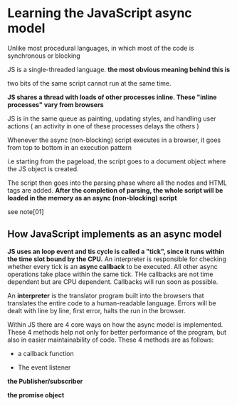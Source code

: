 # Learning the JavaScript async model

Unlike most procedural languages, in which most of the code is synchronous or blocking

JS is a single-threaded language.  **the most obvious meaning behind this is**

 two bits of the same script cannot run at the same time. 

**JS shares a thread with loads of other processes inline. These "inline processes" vary from browsers**

JS is in the same queue as painting, updating styles, and handling user actions ( an activity in one of these processes delays the others )

Whenever the async (non-blocking) script executes in a browser, it goes from top to bottom in an execution pattern

i.e starting from the pageload, the script goes to a document object where the JS object is created. 

The script then goes into the parsing phase where all the nodes and HTML tags are added. **After the completion of parsing, the whole script will be loaded in the memory as an async (non-blocking) script**

see note[01]


## How JavaScript implements as an async model

**JS uses an loop event and tis cycle is called a "tick", since it runs within the time slot bound by the CPU.** 
An interpreter is responsible for checking whether every tick is an **async callback** to be executed. All other async operations take place within the same tick. THe callbacks are not time dependent but are CPU dependent. Callbacks will run soon as possible.

An **interpreter** is the translator program built into the browsers that translates the entire code to a human-readable language. Errors will be dealt with line by line, first error, halts the run in the browser.


Within JS there are 4 core ways on how the async model is implemented. These 4 methods help not only for better performance of the program, but also in easier maintainability of code. These 4 methods are as follows:

 * a callback function

 * The event listener

  **the Publisher/subscriber**

**the promise object**

